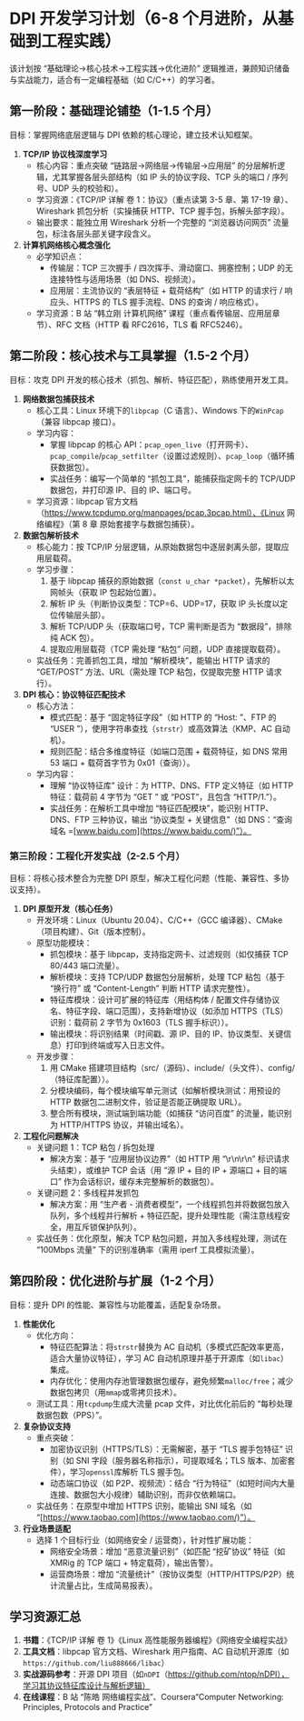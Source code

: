 # DPI 开发学习计划（6-8 个月进阶，从基础到工程实践）

该计划按 “基础理论→核心技术→工程实践→优化进阶” 逻辑推进，兼顾知识储备与实战能力，适合有一定编程基础（如 C/C++）的学习者。

## 第一阶段：基础理论铺垫（1-1.5 个月）

目标：掌握网络底层逻辑与 DPI 依赖的核心理论，建立技术认知框架。

1. **TCP/IP 协议栈深度学习**
   - 核心内容：重点突破 “链路层→网络层→传输层→应用层” 的分层解析逻辑，尤其掌握各层头部结构（如 IP 头的协议字段、TCP 头的端口 / 序列号、UDP 头的校验和）。
   - 学习资源：《TCP/IP 详解 卷 1：协议》（重点读第 3-5 章、第 17-19 章）、Wireshark 抓包分析（实操捕获 HTTP、TCP 握手包，拆解头部字段）。
   - 输出要求：能独立用 Wireshark 分析一个完整的 “浏览器访问网页” 流量包，标注各层头部关键字段含义。
2. **计算机网络核心概念强化**
   - 必学知识点：
     - 传输层：TCP 三次握手 / 四次挥手、滑动窗口、拥塞控制；UDP 的无连接特性与适用场景（如 DNS、视频流）。
     - 应用层：主流协议的 “表层特征 + 载荷结构”（如 HTTP 的请求行 / 响应头、HTTPS 的 TLS 握手流程、DNS 的查询 / 响应格式）。
   - 学习资源：B 站 “韩立刚 计算机网络” 课程（重点看传输层、应用层章节）、RFC 文档（HTTP 看 RFC2616，TLS 看 RFC5246）。

## 第二阶段：核心技术与工具掌握（1.5-2 个月）

目标：攻克 DPI 开发的核心技术（抓包、解析、特征匹配），熟练使用开发工具。

1. **网络数据包捕获技术**
   - 核心工具：Linux 环境下的`libpcap`（C 语言）、Windows 下的`WinPcap`（兼容 libpcap 接口）。
   - 学习内容：
     - 掌握 libpcap 的核心 API：`pcap_open_live`（打开网卡）、`pcap_compile`/`pcap_setfilter`（设置过滤规则）、`pcap_loop`（循环捕获数据包）。
     - 实战任务：编写一个简单的 “抓包工具”，能捕获指定网卡的 TCP/UDP 数据包，并打印源 IP、目的 IP、端口号。
   - 学习资源：libpcap 官方文档（https://www.tcpdump.org/manpages/pcap.3pcap.html）、《Linux 网络编程》（第 8 章 原始套接字与数据包捕获）。
2. **数据包解析技术**
   - 核心能力：按 TCP/IP 分层逻辑，从原始数据包中逐层剥离头部，提取应用层载荷。
   - 学习步骤：
     1. 基于 libpcap 捕获的原始数据（`const u_char *packet`），先解析以太网帧头（获取 IP 包起始位置）。
     2. 解析 IP 头（判断协议类型：TCP=6、UDP=17，获取 IP 头长度以定位传输层头部）。
     3. 解析 TCP/UDP 头（获取端口号，TCP 需判断是否为 “数据段”，排除纯 ACK 包）。
     4. 提取应用层载荷（TCP 需处理 “粘包” 问题，UDP 直接提取载荷）。
   - 实战任务：完善抓包工具，增加 “解析模块”，能输出 HTTP 请求的 “GET/POST” 方法、URL（需处理 TCP 粘包，仅提取完整 HTTP 请求行）。
3. **DPI 核心：协议特征匹配技术**
   - 核心方法：
     - 模式匹配：基于 “固定特征字段”（如 HTTP 的 “Host: ”、FTP 的 “USER ”），使用字符串查找（`strstr`）或高效算法（KMP、AC 自动机）。
     - 规则匹配：结合多维度特征（如端口范围 + 载荷特征，如 DNS 常用 53 端口 + 载荷首字节为 0x01（查询））。
   - 学习内容：
     - 理解 “协议特征库” 设计：为 HTTP、DNS、FTP 定义特征（如 HTTP 特征：载荷前 4 字节为 “GET ” 或 “POST”，且包含 “HTTP/1.”）。
     - 实战任务：在解析工具中增加 “特征匹配模块”，能识别 HTTP、DNS、FTP 三种协议，输出 “协议类型 + 关键信息”（如 DNS：“查询域名 =[www.baidu.com](https://www.baidu.com/)”）。

### 第三阶段：工程化开发实战（2-2.5 个月）

目标：将核心技术整合为完整 DPI 原型，解决工程化问题（性能、兼容性、多协议支持）。

1. **DPI 原型开发（核心任务）**
   - 开发环境：Linux（Ubuntu 20.04）、C/C++（GCC 编译器）、CMake（项目构建）、Git（版本控制）。
   - 原型功能模块：
     - 抓包模块：基于 libpcap，支持指定网卡、过滤规则（如仅捕获 TCP 80/443 端口流量）。
     - 解析模块：支持 TCP/UDP 数据包分层解析，处理 TCP 粘包（基于 “换行符” 或 “Content-Length” 判断 HTTP 请求完整性）。
     - 特征库模块：设计可扩展的特征库（用结构体 / 配置文件存储协议名、特征字段、端口范围），支持新增协议（如添加 HTTPS（TLS）识别：载荷前 2 字节为 0x1603（TLS 握手标识））。
     - 输出模块：将识别结果（时间戳、源 IP、目的 IP、协议类型、关键信息）打印到终端或写入日志文件。
   - 开发步骤：
     1. 用 CMake 搭建项目结构（src/（源码）、include/（头文件）、config/（特征库配置））。
     2. 分模块编码，每个模块编写单元测试（如解析模块测试：用预设的 HTTP 数据包二进制文件，验证是否能正确提取 URL）。
     3. 整合所有模块，测试端到端功能（如捕获 “访问百度” 的流量，能识别为 HTTP/HTTPS 协议，并输出域名）。
2. **工程化问题解决**
   - 关键问题 1：TCP 粘包 / 拆包处理
     - 解决方案：基于 “应用层协议边界”（如 HTTP 用 “\r\n\r\n” 标识请求头结束），或维护 TCP 会话（用 “源 IP + 目的 IP + 源端口 + 目的端口” 作为会话标识，缓存未完整解析的数据包）。
   - 关键问题 2：多线程并发抓包
     - 解决方案：用 “生产者 - 消费者模型”，一个线程抓包并将数据包放入队列，多个线程并行解析 + 特征匹配，提升处理性能（需注意线程安全，用互斥锁保护队列）。
   - 实战任务：优化原型，解决 TCP 粘包问题，并加入多线程处理，测试在 “100Mbps 流量” 下的识别准确率（需用 iperf 工具模拟流量）。

## 第四阶段：优化进阶与扩展（1-2 个月）

目标：提升 DPI 的性能、兼容性与功能覆盖，适配复杂场景。

1. **性能优化**
   - 优化方向：
     - 特征匹配算法：将`strstr`替换为 AC 自动机（多模式匹配效率更高，适合大量协议特征），学习 AC 自动机原理并基于开源库（如`libac`）集成。
     - 内存优化：使用内存池管理数据包缓存，避免频繁`malloc/free`；减少数据包拷贝（用`mmap`或零拷贝技术）。
   - 测试工具：用`tcpdump`生成大流量 pcap 文件，对比优化前后的 “每秒处理数据包数（PPS）”。
2. **复杂协议支持**
   - 重点突破：
     - 加密协议识别（HTTPS/TLS）：无需解密，基于 “TLS 握手包特征” 识别（如 SNI 字段（服务器名称指示），可提取域名；TLS 版本、加密套件），学习`openssl`库解析 TLS 握手包。
     - 动态端口协议（如 P2P、视频流）：结合 “行为特征”（如短时间内大量连接、数据包大小规律）辅助识别，而非仅依赖端口。
   - 实战任务：在原型中增加 HTTPS 识别，能输出 SNI 域名（如 “[https://www.taobao.com](https://www.taobao.com/)”）。
3. **行业场景适配**
   - 选择 1 个目标行业（如网络安全 / 运营商），针对性扩展功能：
     - 网络安全场景：增加 “恶意流量识别”（如匹配 “挖矿协议” 特征（如 XMRig 的 TCP 端口 + 特定载荷），输出告警）。
     - 运营商场景：增加 “流量统计”（按协议类型（HTTP/HTTPS/P2P）统计流量占比，生成简易报表）。

## 学习资源汇总

1. **书籍**：《TCP/IP 详解 卷 1》《Linux 高性能服务器编程》《网络安全编程实战》
2. **工具文档**：libpcap 官方文档、Wireshark 用户指南、AC 自动机开源库（如`https://github.com/liu888666/libac`）
3. **实战源码参考**：开源 DPI 项目（如`nDPI`（https://github.com/ntop/nDPI），学习其协议特征库设计与解析逻辑）
4. **在线课程**：B 站 “陈皓 网络编程实战”、Coursera“Computer Networking: Principles, Protocols and Practice”